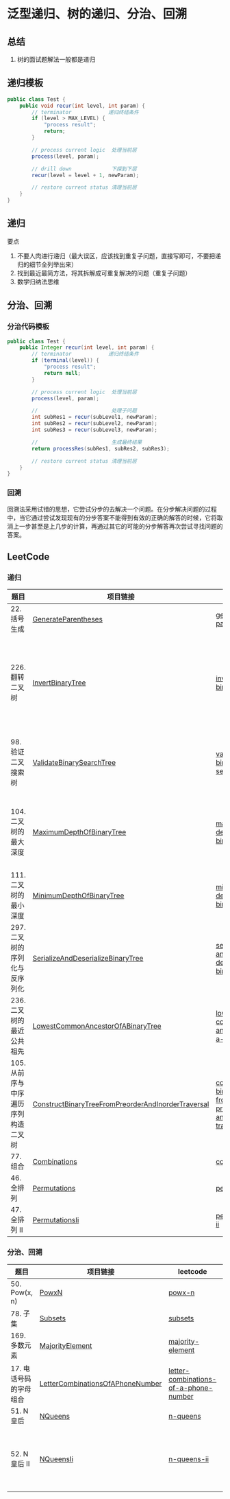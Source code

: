 # 泛型递归、树的递归、分治、回溯

## 总结
1. 树的面试题解法一般都是递归

## 递归模板
```java
public class Test {
    public void recur(int level, int param) {
        // terminator            递归终结条件
        if (level > MAX_LEVEL) {
            "process result";
            return;
        }

        // process current logic  处理当前层
        process(level, param);

        // drill down             下探到下层
        recur(level = level + 1, newParam);

        // restore current status 清理当前层
    }
}
```

## 递归
要点
1. 不要人肉进行递归（最大误区，应该找到重复子问题，直接写即可，不要把递归的细节全列举出来）
2. 找到最近最简方法，将其拆解成可重复解决的问题（重复子问题）
3. 数学归纳法思维

## 分治、回溯

### 分治代码模板
```java
public class Test {
    public Integer recur(int level, int param) {
        // terminator            递归终结条件
        if (terminal(level)) {
            "process result";
            return null;
        }

        // process current logic  处理当前层
        process(level, param);

        //                        处理子问题
        int subRes1 = recur(subLevel1, newParam);
        int subRes2 = recur(subLevel2, newParam);
        int subRes3 = recur(subLevel3, newParam);

        //                        生成最终结果
        return processRes(subRes1, subRes2, subRes3);

        // restore current status 清理当前层
    }
}
```

### 回溯
回溯法采用试错的思想，它尝试分步的去解决一个问题。在分步解决问题的过程中，当它通过尝试发现现有的分步答案不能得到有效的正确的解答的时候，它将取消上一步甚至是上几步的计算，再通过其它的可能的分步解答再次尝试寻找问题的答案。


## LeetCode

### 递归
| 题目 | 项目链接 | leetcode | 心得 |
|---|---|---|---|
| 22. 括号生成 | [GenerateParentheses](../section-7/leetcode7/GenerateParentheses.java) | [generate-parentheses](https://leetcode-cn.com/problems/generate-parentheses/) | 递归 + 剪枝  |
| 226. 翻转二叉树 | [InvertBinaryTree](leetcode3/InvertBinaryTree.java) | [invert-binary-tree](https://leetcode-cn.com/problems/invert-binary-tree/) | 递归模板实现即可，还可以使用DFS、BFS两者代码基本一致  |
| 98. 验证二叉搜索树 | [ValidateBinarySearchTree](leetcode3/ValidateBinarySearchTree.java) | [validate-binary-search-tree](https://leetcode-cn.com/problems/validate-binary-search-tree/) | 二叉搜索树的中序遍历是单调递增的 |
| 104. 二叉树的最大深度 | [MaximumDepthOfBinaryTree](leetcode3/MaximumDepthOfBinaryTree.java) | [maximum-depth-of-binary-tree](https://leetcode-cn.com/problems/maximum-depth-of-binary-tree/) | 由逐层计算深度，由上到下、由下到上均可  |
| 111. 二叉树的最小深度 | [MinimumDepthOfBinaryTree](leetcode3/MinimumDepthOfBinaryTree.java) | [minimum-depth-of-binary-tree](https://leetcode-cn.com/problems/minimum-depth-of-binary-tree/) |   |
| 297. 二叉树的序列化与反序列化 | [SerializeAndDeserializeBinaryTree](leetcode3/SerializeAndDeserializeBinaryTree.java) | [serialize-and-deserialize-binary-tree](https://leetcode-cn.com/problems/serialize-and-deserialize-binary-tree/) | 不遵循示例，直接用DFS |
| 236. 二叉树的最近公共祖先 | [LowestCommonAncestorOfABinaryTree](leetcode3/LowestCommonAncestorOfABinaryTree.java) | [lowest-common-ancestor-of-a-binary-tree](https://leetcode-cn.com/problems/lowest-common-ancestor-of-a-binary-tree/) | DFS  |
| 105. 从前序与中序遍历序列构造二叉树 | [ConstructBinaryTreeFromPreorderAndInorderTraversal](leetcode3/ConstructBinaryTreeFromPreorderAndInorderTraversal.java) | [construct-binary-tree-from-preorder-and-inorder-traversal](https://leetcode-cn.com/problems/construct-binary-tree-from-preorder-and-inorder-traversal/) | 递归「DFS」 |
| 77. 组合 | [Combinations](leetcode3/Combinations.java) | [combinations](https://leetcode-cn.com/problems/combinations/) | 递归 |
| 46. 全排列 | [Permutations](leetcode3/Permutations.java) | [permutations](https://leetcode-cn.com/problems/permutations/) | 回溯 |
| 47. 全排列 II | [PermutationsIi](leetcode3/PermutationsIi.java) | [permutations-ii](https://leetcode-cn.com/problems/permutations-ii/) | 回溯+SET |

### 分治、回溯
| 题目 | 项目链接 | leetcode | 心得 |
|---|---|---|---|
| 50. Pow(x, n) | [PowxN](leetcode3/PowxN.java) | [powx-n](https://leetcode-cn.com/problems/powx-n/) | 递归 |
| 78. 子集 | [Subsets](leetcode3/Subsets.java) | [subsets](https://leetcode-cn.com/problems/subsets/) | 递归 |
| 169. 多数元素 | [MajorityElement](leetcode3/MajorityElement.java) | [majority-element](https://leetcode-cn.com/problems/majority-element/) | 多种解法 |
| 17. 电话号码的字母组合 | [LetterCombinationsOfAPhoneNumber](leetcode3/LetterCombinationsOfAPhoneNumber.java) | [letter-combinations-of-a-phone-number](https://leetcode-cn.com/problems/letter-combinations-of-a-phone-number/) | 回溯算法 |
| 51. N 皇后 | [NQueens](leetcode3/NQueens.java) | [n-queens](https://leetcode-cn.com/problems/n-queens/) | 回溯 |
| 52. N皇后 II | [NQueensIi](leetcode3/NQueensIi.java) | [n-queens-ii](https://leetcode-cn.com/problems/n-queens-ii/) | 回溯，相比上一题简化 |
